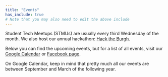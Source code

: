 ```yaml
---
title: "Events"
has_include: true
# Note that you may also need to edit the above include
---
```


Student Tech Meetups (STMUs) are usually every third Wednesday of the month. We also host our annual hackathon: [Hack the Burgh](http://hacktheburgh.com).

Below you can find the upcoming events, but for a list of all events, visit our
[Google Calendar](https://calendar.google.com/calendar/embed?title=CompSoc%20Calendar&showPrint=0&showCalendars=0&mode=AGENDA&height=600&wkst=1&bgcolor=%23FFFFFF&src=comp-soc.com_1k2f1gda8js9nav1ilr5g5h6vk%40group.calendar.google.com&color=%23182C57&ctz=Europe%2FLondon) or [Facebook page](https://www.facebook.com/pg/compsoc/events).

On Google Calendar, keep in mind that pretty much all our events are between September and March of the following year.

<div id="calendar"></div>
